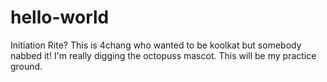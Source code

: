 hello-world
===========

Initiation Rite?
This is 4chang who wanted to be koolkat but somebody nabbed it! I'm really digging the octopuss mascot.
This will be my practice ground.
